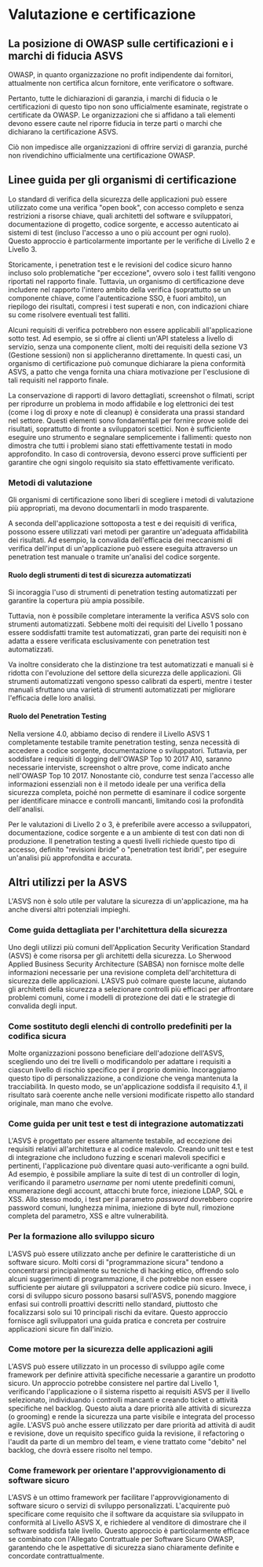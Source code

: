 # Valutazione e certificazione

## La posizione di OWASP sulle certificazioni e i marchi di fiducia ASVS

OWASP, in quanto organizzazione no profit indipendente dai fornitori, attualmente non certifica alcun fornitore, ente verificatore o software.

Pertanto, tutte le dichiarazioni di garanzia, i marchi di fiducia o le certificazioni di questo tipo non sono ufficialmente esaminate, registrate o certificate da OWASP. Le organizzazioni che si affidano a tali elementi devono essere caute nel riporre fiducia in terze parti o marchi che dichiarano la certificazione ASVS.

Ciò non impedisce alle organizzazioni di offrire servizi di garanzia, purché non rivendichino ufficialmente una certificazione OWASP.

## Linee guida per gli organismi di certificazione

Lo standard di verifica della sicurezza delle applicazioni può essere utilizzato come una verifica "open book", con accesso completo e senza restrizioni a risorse chiave, quali architetti del software e sviluppatori, documentazione di progetto, codice sorgente, e accesso autenticato ai sistemi di test (incluso l'accesso a uno o più account per ogni ruolo). Questo approccio è particolarmente importante per le verifiche di Livello 2 e Livello 3.

Storicamente, i penetration test e le revisioni del codice sicuro hanno incluso solo problematiche "per eccezione", ovvero solo i test falliti vengono riportati nel rapporto finale. Tuttavia, un organismo di certificazione deve includere nel rapporto l'intero ambito della verifica (soprattutto se un componente chiave, come l'autenticazione SSO, è fuori ambito), un riepilogo dei risultati, compresi i test superati e non, con indicazioni chiare su come risolvere eventuali test falliti.

Alcuni requisiti di verifica potrebbero non essere applicabili all'applicazione sotto test. Ad esempio, se si offre ai clienti un'API stateless a livello di servizio, senza una componente client, molti dei requisiti della sezione V3 (Gestione sessioni) non si applicheranno direttamente. In questi casi, un organismo di certificazione può comunque dichiarare la piena conformità ASVS, a patto che venga fornita una chiara motivazione per l'esclusione di tali requisiti nel rapporto finale.

La conservazione di rapporti di lavoro dettagliati, screenshot o filmati, script per riprodurre un problema in modo affidabile e log elettronici dei test (come i log di proxy e note di cleanup) è considerata una prassi standard nel settore. Questi elementi sono fondamentali per fornire prove solide dei risultati, soprattutto di fronte a sviluppatori scettici. Non è sufficiente eseguire uno strumento e segnalare semplicemente i fallimenti: questo non dimostra che tutti i problemi siano stati effettivamente testati in modo approfondito. In caso di controversia, devono esserci prove sufficienti per garantire che ogni singolo requisito sia stato effettivamente verificato.

### Metodi di valutazione

Gli organismi di certificazione sono liberi di scegliere i metodi di valutazione più appropriati, ma devono documentarli in modo trasparente.

A seconda dell'applicazione sottoposta a test e dei requisiti di verifica, possono essere utilizzati vari metodi per garantire un'adeguata affidabilità dei risultati. Ad esempio, la convalida dell'efficacia dei meccanismi di verifica dell'input di un'applicazione può essere eseguita attraverso un penetration test manuale o tramite un'analisi del codice sorgente.

#### Ruolo degli strumenti di test di sicurezza automatizzati

Si incoraggia l'uso di strumenti di penetration testing automatizzati per garantire la copertura più ampia possibile.

Tuttavia, non è possibile completare interamente la verifica ASVS solo con strumenti automatizzati. Sebbene molti dei requisiti del Livello 1 possano essere soddisfatti tramite test automatizzati, gran parte dei requisiti non è adatta a essere verificata esclusivamente con penetration test automatizzati.

Va inoltre considerato che la distinzione tra test automatizzati e manuali si è ridotta con l'evoluzione del settore della sicurezza delle applicazioni. Gli strumenti automatizzati vengono spesso calibrati da esperti, mentre i tester manuali sfruttano una varietà di strumenti automatizzati per migliorare l'efficacia delle loro analisi.

#### Ruolo del Penetration Testing

Nella versione 4.0, abbiamo deciso di rendere il Livello ASVS 1 completamente testabile tramite penetration testing, senza necessità di accedere a codice sorgente, documentazione o sviluppatori. Tuttavia, per soddisfare i requisiti di logging dell'OWASP Top 10 2017 A10, saranno necessarie interviste, screenshot o altre prove, come indicato anche nell'OWASP Top 10 2017. Nonostante ciò, condurre test senza l'accesso alle informazioni essenziali non è il metodo ideale per una verifica della sicurezza completa, poiché non permette di esaminare il codice sorgente per identificare minacce e controlli mancanti, limitando così la profondità dell'analisi.

Per le valutazioni di Livello 2 o 3, è preferibile avere accesso a sviluppatori, documentazione, codice sorgente e a un ambiente di test con dati non di produzione. Il penetration testing a questi livelli richiede questo tipo di accesso, definito "revisioni ibride" o "penetration test ibridi", per eseguire un'analisi più approfondita e accurata.

## Altri utilizzi per la ASVS

L'ASVS non è solo utile per valutare la sicurezza di un'applicazione, ma ha anche diversi altri potenziali impieghi.

### Come guida dettagliata per l'architettura della sicurezza

Uno degli utilizzi più comuni dell'Application Security Verification Standard (ASVS) è come risorsa per gli architetti della sicurezza. Lo Sherwood Applied Business Security Architecture (SABSA) non fornisce molte delle informazioni necessarie per una revisione completa dell'architettura di sicurezza delle applicazioni. L'ASVS può colmare queste lacune, aiutando gli architetti della sicurezza a selezionare controlli più efficaci per affrontare problemi comuni, come i modelli di protezione dei dati e le strategie di convalida degli input.

### Come sostituto degli elenchi di controllo predefiniti per la codifica sicura

Molte organizzazioni possono beneficiare dell'adozione dell'ASVS, scegliendo uno dei tre livelli o modificandolo per adattare i requisiti a ciascun livello di rischio specifico per il proprio dominio. Incoraggiamo questo tipo di personalizzazione, a condizione che venga mantenuta la tracciabilità. In questo modo, se un'applicazione soddisfa il requisito 4.1, il risultato sarà coerente anche nelle versioni modificate rispetto allo standard originale, man mano che evolve.

### Come guida per unit test e test di integrazione automatizzati

L'ASVS è progettato per essere altamente testabile, ad eccezione dei requisiti relativi all'architettura e al codice malevolo. Creando unit test e test di integrazione che includono fuzzing e scenari malevoli specifici e pertinenti, l'applicazione può diventare quasi auto-verificante a ogni build. Ad esempio, è possibile ampliare la suite di test di un controller di login, verificando il parametro *username* per nomi utente predefiniti comuni, enumerazione degli account, attacchi brute force, iniezione LDAP, SQL e XSS. Allo stesso modo, i test per il parametro *password* dovrebbero coprire password comuni, lunghezza minima, iniezione di byte null, rimozione completa del parametro, XSS e altre vulnerabilità.

### Per la formazione allo sviluppo sicuro

L'ASVS può essere utilizzato anche per definire le caratteristiche di un software sicuro. Molti corsi di "programmazione sicura" tendono a concentrarsi principalmente su tecniche di hacking etico, offrendo solo alcuni suggerimenti di programmazione, il che potrebbe non essere sufficiente per aiutare gli sviluppatori a scrivere codice più sicuro. Invece, i corsi di sviluppo sicuro possono basarsi sull'ASVS, ponendo maggiore enfasi sui controlli proattivi descritti nello standard, piuttosto che focalizzarsi solo sui 10 principali rischi da evitare. Questo approccio fornisce agli sviluppatori una guida pratica e concreta per costruire applicazioni sicure fin dall'inizio.

### Come motore per la sicurezza delle applicazioni agili

L'ASVS può essere utilizzato in un processo di sviluppo agile come framework per definire attività specifiche necessarie a garantire un prodotto sicuro. Un approccio potrebbe consistere nel partire dal Livello 1, verificando l'applicazione o il sistema rispetto ai requisiti ASVS per il livello selezionato, individuando i controlli mancanti e creando ticket o attività specifiche nel backlog. Questo aiuta a dare priorità alle attività di sicurezza (o grooming) e rende la sicurezza una parte visibile e integrata del processo agile. L'ASVS può anche essere utilizzato per dare priorità ad attività di audit e revisione, dove un requisito specifico guida la revisione, il refactoring o l'audit da parte di un membro del team, e viene trattato come "debito" nel backlog, che dovrà essere risolto nel tempo.

### Come framework per orientare l'approvvigionamento di software sicuro

L'ASVS è un ottimo framework per facilitare l'approvvigionamento di software sicuro o servizi di sviluppo personalizzati. L'acquirente può specificare come requisito che il software da acquistare sia sviluppato in conformità al Livello ASVS X, e richiedere al venditore di dimostrare che il software soddisfa tale livello. Questo approccio è particolarmente efficace se combinato con l'Allegato Contrattuale per Software Sicuro OWASP, garantendo che le aspettative di sicurezza siano chiaramente definite e concordate contrattualmente.
